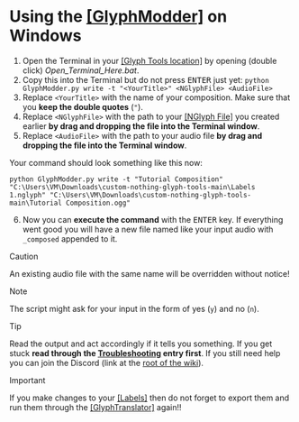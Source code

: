 # Using the [\[GlyphModder\]](../1_Terminology.md#glyphmodder) on Windows
1. Open the Terminal in your [\[Glyph Tools location\]](../1_Terminology.md#glyph-tools-location) by opening (double click) *Open_Terminal_Here.bat*.
2. Copy this into the Terminal but do not press <kbd>ENTER</kbd> just yet: `python GlyphModder.py write -t "<YourTitle>" <NGlyphFile> <AudioFile>`
3. Replace `<YourTitle>` with the name of your composition. Make sure that you **keep the double quotes** (`"`).
4. Replace `<NGlyphFile>` with the path to your [\[NGlyph File\]](../1_Terminology.md#nglyph-file) you created earlier **by drag and dropping the file into the Terminal window**.
5. Replace `<AudioFile>` with the path to your audio file **by drag and dropping the file into the Terminal window**.

Your command should look something like this now:
```
python GlyphModder.py write -t "Tutorial Composition" "C:\Users\VM\Downloads\custom-nothing-glyph-tools-main\Labels 1.nglyph" "C:\Users\VM\Downloads\custom-nothing-glyph-tools-main\Tutorial Composition.ogg"
```

6. Now you can **execute the command** with the <kbd>ENTER</kbd> key. If everything went good you will have a new file named like your input audio with `_composed` appended to it.
> [!CAUTION]
> An existing audio file with the same name will be overridden without notice!

> [!NOTE]
> The script might ask for your input in the form of yes (`y`) and no (`n`).

> [!TIP]
> Read the output and act accordingly if it tells you something. If you get stuck **read through the [Troubleshooting](../6_Troubleshooting.md) entry first**. If you still need help you can join the Discord (link at the [root of the wiki](../README.md#need-help)).

> [!IMPORTANT]
> If you make changes to your [\[Labels\]](../1_Terminology.md#label) then do not forget to export them and run them through the [\[GlyphTranslator\]](../1_Terminology.md#glyphtranslator) again!!